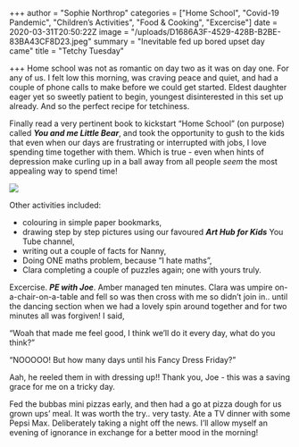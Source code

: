 +++
author = "Sophie Northrop"
categories = ["Home School", "Covid-19 Pandemic", "Children’s Activities", "Food & Cooking", "Excercise"]
date = 2020-03-31T20:50:22Z
image = "/uploads/D1686A3F-4529-428B-B2BE-83BA43CF8D23.jpeg"
summary = "Inevitable fed up bored upset day came"
title = "Tetchy Tuesday"

+++
Home school was not as romantic on day two as it was on day one. For any of us. I felt low this morning, was craving peace and quiet, and had a couple of phone calls to make before we could get started. Eldest daughter eager yet so sweetly patient to begin, youngest disinterested in this set up already. And so the perfect recipe for tetchiness.

Finally read a very pertinent book to kickstart “Home School” (on purpose) called **_You and me Little Bear_**, and took the opportunity to gush to the kids that even when our days are frustrating or interrupted with jobs, I love spending time together with them. Which is true - even when hints of depression make curling up in a ball away from all people _seem_ the most appealing way to spend time!

![](/uploads/8D3FA962-4150-42DC-83D0-5D820BBF22EC.jpeg)

Other activities included:

* colouring in simple paper bookmarks,
* drawing step by step pictures using our favoured **_Art Hub for Kids_** You Tube channel,
* writing out a couple of facts for Nanny,
* Doing ONE maths problem, because “I hate maths”,
* Clara completing a couple of puzzles again; one with yours truly.

Excercise. **_PE with Joe_**. Amber managed ten minutes. Clara was umpire on-a-chair-on-a-table and fell so was then cross with me so didn’t join in.. until the dancing section when we had a lovely spin around together and for two minutes all was forgiven! I said,

“Woah that made me feel good, I think we’ll do it every day, what do you think?”

“NOOOOO! But how many days until his Fancy Dress Friday?”

Aah, he reeled them in with dressing up!! Thank you, Joe - this was a saving grace for me on a tricky day.

Fed the bubbas mini pizzas early, and then had a go at pizza dough for us grown ups’ meal. It was worth the try.. very tasty. Ate a TV dinner with some Pepsi Max. Deliberately taking a night off the news. I’ll allow myself an evening of ignorance in exchange for a better mood in the morning!
